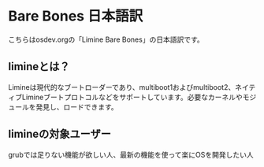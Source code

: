 # Bare Bones 日本語訳
こちらはosdev.orgの「Limine Bare Bones」の日本語訳です。

## limineとは？
Limineは現代的なブートローダーであり、multiboot1およびmultiboot2、ネイティブLimineブートプロトコルなどをサポートしています。必要なカーネルやモジュールを発見し、ロードできます。

## limineの対象ユーザー
grubでは足りない機能が欲しい人、最新の機能を使って楽にOSを開発したい人

